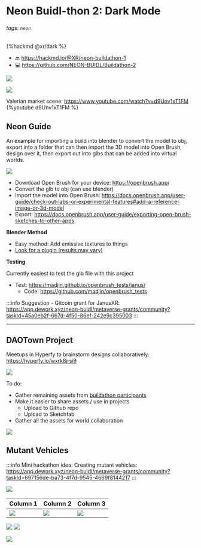 # Neon Buidl-thon 2: Dark Mode

###### tags: `neon`

{%hackmd @xr/dark %}

- :back: https://hackmd.io/@XR/neon-buildathon-1
- :computer: https://github.com/NEON-BUIDL/Buildathon-2

![](https://i.imgur.com/av8pD8k.gif)

![](https://i.imgur.com/Z4VDMwP.jpg)

Valerian market scene: https://www.youtube.com/watch?v=d9Unv1xT1FM
{%youtube d9Unv1xT1FM %}


## Neon Guide

An example for importing a build into blender to convert the model to obj, export into a folder that can then import the 3D model into Open Brush, design over it, then export out into glbs that can be added into virtual worlds.

![](https://i.imgur.com/RUdqlMl.jpg)


- Download Open Brush for your device: https://openbrush.app/
- Convert the glb to obj (can use blender)
- Import the model into Open Brush: https://docs.openbrush.app/user-guide/check-out-labs-or-experimental-features#add-a-reference-image-or-3d-model
- Export: https://docs.openbrush.app/user-guide/exporting-open-brush-sketches-to-other-apps

**Blender Method**

- Easy method: Add emissive textures to things
- [Look for a plugin (results may vary)](https://blendermarket.com/search?utf8=%E2%9C%93&search%5Bq%5D=neon&button=)


**Testing**

Currently easiest to test the glb file with this project

- Test: https://madjin.github.io/openbrush_tests/janus/
    - Code: https://github.com/madjin/openbrush_tests

:::info
Suggestion - Gitcoin grant for JanusXR: https://app.dework.xyz/neon-buidl/metaverse-grants/community?taskId=45a0eb2f-667d-4f50-86ef-242e9c395003
:::

---

## DAOTown Project

Meetups in Hyperfy to brainstorm designs collaboratively: https://hyperfy.io/wxrk8jrsi9

![](https://i.imgur.com/YQemGvZ.jpg)



To do:

- Gather remaining assets from [buildathon participants](https://github.com/NEON-BUIDL/Buildathon-1/issues/1#issuecomment-1245989955)
- Make it easier to share assets / use in projects
    - Upload to Github repo
    - Upload to Sketchfab
- Gather all the assets for world collaboration

![](https://i.imgur.com/K997rCd.png)


## Mutant Vehicles

:::info
Mini hackathon idea: Creating mutant vehicles: https://app.dework.xyz/neon-buidl/metaverse-grants/community?taskId=697156de-ba73-4f7d-9545-4669f8144217
:::







![](https://i.imgur.com/4doFTxX.png)

| Column 1 | Column 2 | Column 3 |
| -------- | -------- | -------- |
| ![](https://i.imgur.com/XJH503I.png) | ![](https://i.imgur.com/oIh0nqu.jpg)| ![](https://i.imgur.com/yfkOwsP.png) |


![](https://i.imgur.com/Hi1qvOe.png)
![](https://i.imgur.com/ax7rpNa.png)

![](https://i.imgur.com/DSDtApE.png)
